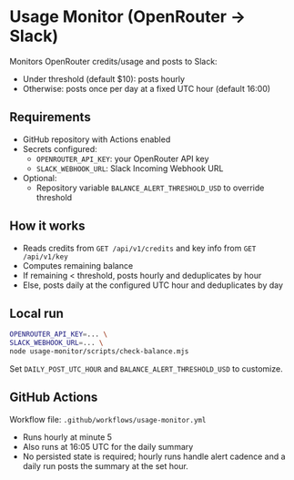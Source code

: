 # Usage Monitor (OpenRouter -> Slack)

Monitors OpenRouter credits/usage and posts to Slack:

- Under threshold (default $10): posts hourly
- Otherwise: posts once per day at a fixed UTC hour (default 16:00)

## Requirements

- GitHub repository with Actions enabled
- Secrets configured:
  - `OPENROUTER_API_KEY`: your OpenRouter API key
  - `SLACK_WEBHOOK_URL`: Slack Incoming Webhook URL
- Optional:
  - Repository variable `BALANCE_ALERT_THRESHOLD_USD` to override threshold

## How it works

- Reads credits from `GET /api/v1/credits` and key info from `GET /api/v1/key`
- Computes remaining balance
- If remaining < threshold, posts hourly and deduplicates by hour
- Else, posts daily at the configured UTC hour and deduplicates by day

## Local run

```bash
OPENROUTER_API_KEY=... \
SLACK_WEBHOOK_URL=... \
node usage-monitor/scripts/check-balance.mjs
```

Set `DAILY_POST_UTC_HOUR` and `BALANCE_ALERT_THRESHOLD_USD` to customize.

## GitHub Actions

Workflow file: `.github/workflows/usage-monitor.yml`
- Runs hourly at minute 5
- Also runs at 16:05 UTC for the daily summary
- No persisted state is required; hourly runs handle alert cadence and a daily run posts the summary at the set hour.